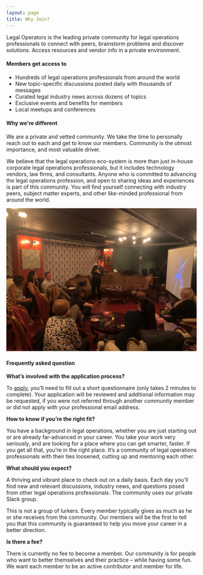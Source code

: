 ```yaml
---
layout: page
title: Why Join?
---
```


Legal Operators is the leading private community for legal operations professionals to connect with peers, brainstorm problems and discover solutions. Access resources and vendor info in a private environment.

<div class="row">
<div class="col-md-6">
	<h4 class="my-3">Members get access to</h4>
	<ul>
		<li>Hundreds of legal operations professionals from around the world</li>
		<li>New topic-specific discussions posted daily with thousands of messages</li>
		<li>Curated legal industry news across dozens of topics</li>
		<li>Exclusive events and benefits for members</li>
		<li>Local meetups and conferences</li>
	</ul>
	<h4 class="my-3">Why we're different</h4>
	<p>We are a private and vetted community. We take the time to personally reach out to each and get to know our members. Community is the utmost importance, and most valuable driver.  </p>
	<p>We believe that the legal operations eco-system is more than just in-house corporate legal operations professionals, but it includes technology vendors, law firms, and consultants.  Anyone who is committed to advancing the legal operations profession, and open to sharing ideas and experiences is part of this community.   You will find yourself connecting with industry peers, subject matter experts, and other like-minded professional from around the world.</p>

</div>
<div class="col-md-6">
  <img src="/assets/images/event1.jpg">
</div>
</div>
<h4 class="my-3">Frequently asked question</h4>

**What’s involved with the application process?**

To <a href="/join">apply</a>, you’ll need to fill out a short questionnaire (only takes 2 minutes to complete). Your application will be reviewed and additional information may be requested,  if you were not referred through another community member or did not apply with your professional email address.

**How to know if you’re the right fit?**

You have a background in legal operations, whether you are just starting out or are already far-advanced in your career. You take your work very seriously, and are looking for a place where you can get smarter, faster. If you get all that, you’re in the right place. It’s a community of legal operations professionals with their ties loosened, cutting up and mentoring each other.

**What should you expect?**

A thriving and vibrant place to check out on a daily basis. Each day you’ll find new and relevant discussions, industry news, and questions posed from other legal operations professionals. The community uses our private Slack group.

This is not a group of lurkers. Every member typically gives as much as he or she receives from the community. Our members will be the first to tell you that this community is guaranteed to help you move your career in a better direction.

**Is there a fee?**

There is currently no fee to become a member. Our community is for people who want to better themselves and their practice – while having some fun. We want each member to be an active contributor and member for life.